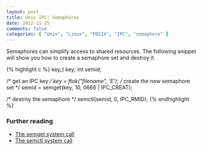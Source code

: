 ```yaml
---
layout: post
title: Unix IPC: Semaphores
date: 2012-11-25
comments: false
categories: [ "Unix", "Linux", "POSIX", "IPC", "semaphore" ]
---
```


Semaphores can simplify access to shared resources. The following snippet will show you how to create a semaphore set and destroy it.

{% highlight c %}
key_t key;
int semid;

/* get an IPC key */
key = ftok("filename", 'E');
/* create the new semaphore set */
semid = semget(key, 10, 0666 | IPC_CREAT);

/* destroy the semaphore */
semctl(semid, 0, IPC_RMID);
{% endhighlight %}

### Further reading
* [The semget system call](http://unixhelp.ed.ac.uk/CGI/man-cgi?semget)
* [The semctl system call](http://unixhelp.ed.ac.uk/CGI/man-cgi?semctl)

